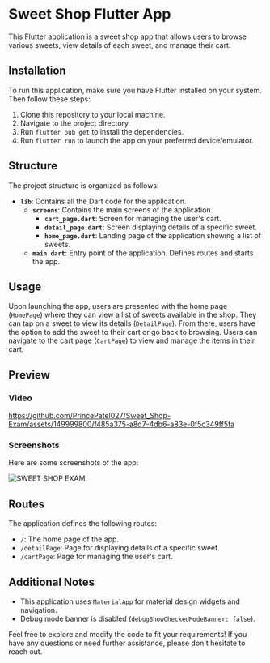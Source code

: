 # Sweet Shop Flutter App

This Flutter application is a sweet shop app that allows users to browse various sweets, view details of each sweet, and manage their cart.

## Installation

To run this application, make sure you have Flutter installed on your system. Then follow these steps:

1. Clone this repository to your local machine.
2. Navigate to the project directory.
3. Run `flutter pub get` to install the dependencies.
4. Run `flutter run` to launch the app on your preferred device/emulator.

## Structure

The project structure is organized as follows:

- **`lib`**: Contains all the Dart code for the application.
  - **`screens`**: Contains the main screens of the application.
    - **`cart_page.dart`**: Screen for managing the user's cart.
    - **`detail_page.dart`**: Screen displaying details of a specific sweet.
    - **`home_page.dart`**: Landing page of the application showing a list of sweets.
  - **`main.dart`**: Entry point of the application. Defines routes and starts the app.

## Usage

Upon launching the app, users are presented with the home page (`HomePage`) where they can view a list of sweets available in the shop. They can tap on a sweet to view its details (`DetailPage`). From there, users have the option to add the sweet to their cart or go back to browsing. Users can navigate to the cart page (`CartPage`) to view and manage the items in their cart.

## Preview

### Video 

https://github.com/PrincePatel027/Sweet_Shop-Exam/assets/149999800/f485a375-a8d7-4db6-a83e-0f5c349ff5fa

### Screenshots

Here are some screenshots of the app:

![SWEET SHOP EXAM](https://github.com/PrincePatel027/Sweet_Shop-Exam/assets/149999800/30eb33d3-44bc-43ec-aa08-0423aafdb800)


## Routes

The application defines the following routes:

- `/`: The home page of the app.
- `/detailPage`: Page for displaying details of a specific sweet.
- `/cartPage`: Page for managing the user's cart.

## Additional Notes

- This application uses `MaterialApp` for material design widgets and navigation.
- Debug mode banner is disabled (`debugShowCheckedModeBanner: false`).

Feel free to explore and modify the code to fit your requirements! If you have any questions or need further assistance, please don't hesitate to reach out.
